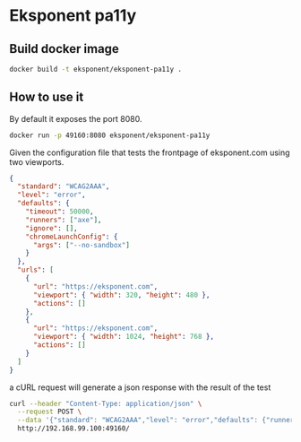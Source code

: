 # Eksponent pa11y #

## Build docker image ##

````bash
docker build -t eksponent/eksponent-pa11y .
````

## How to use it ##

By default it exposes the port 8080.

````bash
docker run -p 49160:8080 eksponent/eksponent-pa11y
````

Given the configuration file that tests the frontpage of eksponent.com using two viewports.  

```json
{
  "standard": "WCAG2AAA",
  "level": "error",
  "defaults": {
    "timeout": 50000,
    "runners": ["axe"],
    "ignore": [],
    "chromeLaunchConfig": {
      "args": ["--no-sandbox"]
    }
  },
  "urls": [
    {
      "url": "https://eksponent.com",
      "viewport": { "width": 320, "height": 480 },
      "actions": []
    },
    {
      "url": "https://eksponent.com",
      "viewport": { "width": 1024, "height": 768 },
      "actions": []
    }
  ]
}
```

a cURL request will generate a json response with the result of the test

```bash
curl --header "Content-Type: application/json" \
  --request POST \
  --data '{"standard": "WCAG2AAA","level": "error","defaults": {"runners": ["axe"], "timeout": 50000,"ignore": [],"chromeLaunchConfig": {"args": ["--no-sandbox"]}},"urls": [{"url": "https://eksponent.com","viewport": { "width": 320, "height": 480 },"actions": []},{"url": "https://eksponent.com","viewport": { "width": 1024, "height": 768 },"actions": []}]}' \
  http://192.168.99.100:49160/
```